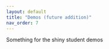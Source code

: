 ```yaml
---
layout: default
title: "Demos (future addition)"
nav_order: 7
---
```


Something for the shiny student demos
